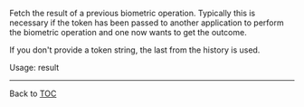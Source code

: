 Fetch the result of a previous biometric operation. Typically this is necessary
if the token has been passed to another application to perform the biometric
operation and one now wants to get the outcome.

If you don't provide a token string, the last from the history is used.

Usage: result

---

Back to [TOC](./toc.md)
